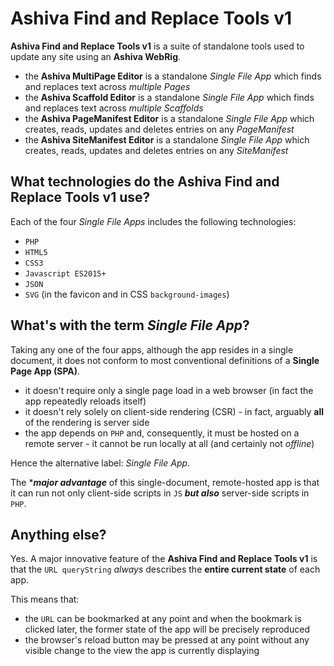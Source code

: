 # Ashiva Find and Replace Tools v1

**Ashiva Find and Replace Tools v1** is a suite of standalone tools used to update any site using an **Ashiva WebRig**.

 - the **Ashiva MultiPage Editor** is a standalone *Single File App* which finds and replaces text across *multiple Pages*
 - the **Ashiva Scaffold Editor** is a standalone *Single File App* which finds and replaces text across *multiple Scaffolds*
 - the **Ashiva PageManifest Editor** is a standalone *Single File App* which creates, reads, updates and deletes entries on any *PageManifest*
 - the **Ashiva SiteManifest Editor** is a standalone *Single File App* which creates, reads, updates and deletes entries on any *SiteManifest*

## What technologies do the Ashiva Find and Replace Tools v1 use?
Each of the four *Single File Apps* includes the following technologies:

 - `PHP`
 - `HTML5`
 - `CSS3`
 - `Javascript ES2015+`
 - `JSON`
 - `SVG` (in the favicon and in CSS `background-images`)

## What's with the term *Single File App*?
Taking any one of the four apps, although the app resides in a single document, it does not conform to most conventional definitions of a **Single Page App (SPA)**.

 - it doesn't require only a single page load in a web browser (in fact the app repeatedly reloads itself)
 - it doesn't rely solely on client-side rendering (CSR) - in fact, arguably **all** of the rendering is server side
 - the app depends on `PHP` and, consequently, it must be hosted on a remote server - it cannot be run locally at all (and certainly not *offline*)

Hence the alternative label: *Single File App*.

The ****major advantage*** of this single-document, remote-hosted app is that it can run not only client-side scripts in `JS` ***but also*** server-side scripts in `PHP`.

## Anything else?

Yes. A major innovative feature of the **Ashiva Find and Replace Tools v1** is that the `URL queryString` *always* describes the **entire current state** of each app.

This means that:

 - the `URL` can be bookmarked at any point and when the bookmark is clicked later, the former state of the app will be precisely reproduced
 - the browser's reload button may be pressed at any point without any visible change to the view the app is currently displaying
